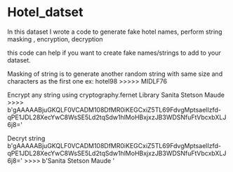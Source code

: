 # Hotel_datset
In this dataset I wrote a code to generate fake hotel names, perform string masking , encryption, decryption

this code can help if you want to create fake names/strings to add to your dataset.

Masking of string is to generate another random string with same size and characters as the first one
ex: hotel98 >>>>> MIDLF76

Encrypt any string using cryptography.fernet Library
Sanita Stetson Maude >>>> b'gAAAAABjuGKQLF0VCADM108DfMR0iKEGCxiZ5TL69FdvgMptsaelIzfd-qPE1JDL28XecYwC8WsSE5Ld2tqSdw1hlMoHBxjxzJB3WDSNfuFtVbcxbXLJ6j8='

Decryt string 
b'gAAAAABjuGKQLF0VCADM108DfMR0iKEGCxiZ5TL69FdvgMptsaelIzfd-qPE1JDL28XecYwC8WsSE5Ld2tqSdw1hlMoHBxjxzJB3WDSNfuFtVbcxbXLJ6j8=' >>>> b'Sanita Stetson Maude '


